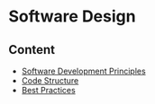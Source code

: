# Software Design

## Content

- [Software Development Principles](./software-principles.md)
- [Code Structure](./code-structure.md)
- [Best Practices](./best-practices.md)
